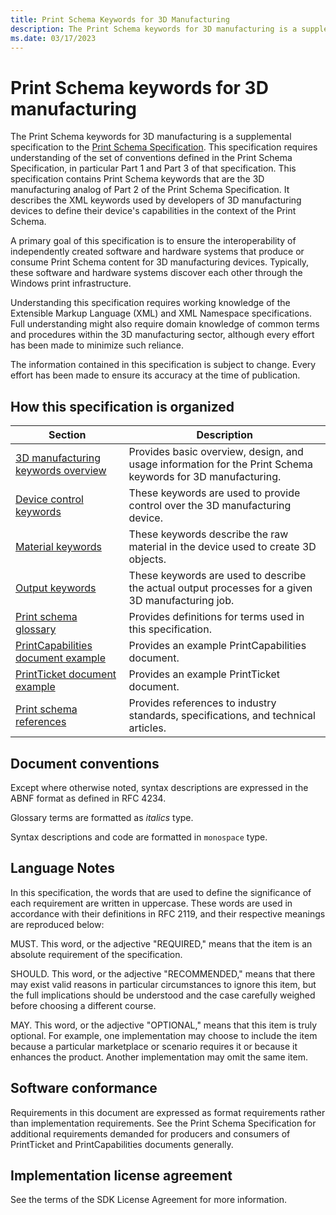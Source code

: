 ```yaml
---
title: Print Schema Keywords for 3D Manufacturing
description: The Print Schema keywords for 3D manufacturing is a supplemental specification to the Print Schema Specification.
ms.date: 03/17/2023
---
```


# Print Schema keywords for 3D manufacturing

The Print Schema keywords for 3D manufacturing is a supplemental specification to the [Print Schema Specification](https://download.microsoft.com/download/d/e/c/deca6e6b-3e81-48e7-b7ef-6d92a547d03c/print-schema-spec-2-0.zip). This specification requires understanding of the set of conventions defined in the Print Schema Specification, in particular Part 1 and Part 3 of that specification. This specification contains Print Schema keywords that are the 3D manufacturing analog of Part 2 of the Print Schema Specification. It describes the XML keywords used by developers of 3D manufacturing devices to define their device's capabilities in the context of the Print Schema.

A primary goal of this specification is to ensure the interoperability of independently created software and hardware systems that produce or consume Print Schema content for 3D manufacturing devices. Typically, these software and hardware systems discover each other through the Windows print infrastructure.

Understanding this specification requires working knowledge of the Extensible Markup Language (XML) and XML Namespace specifications. Full understanding might also require domain knowledge of common terms and procedures within the 3D manufacturing sector, although every effort has been made to minimize such reliance.

The information contained in this specification is subject to change. Every effort has been made to ensure its accuracy at the time of publication.

## How this specification is organized

| Section | Description |
|--|--|
| [3D manufacturing keywords overview](3d-manufacturing-keywords-overview.md) | Provides basic overview, design, and usage information for the Print Schema keywords for 3D manufacturing. |
| [Device control keywords](device-control-keywords.md) | These keywords are used to provide control over the 3D manufacturing device. |
| [Material keywords](material-keywords.md) | These keywords describe the raw material in the device used to create 3D objects. |
| [Output keywords](output-keywords.md) | These keywords are used to describe the actual output processes for a given 3D manufacturing job. |
| [Print schema glossary](print-schema-glossary.md) | Provides definitions for terms used in this specification. |
| [PrintCapabilities document example](example-printcapabilities-document.md) | Provides an example PrintCapabilities document. |
| [PrintTicket document example](example-printticket-document.md) | Provides an example PrintTicket document. |
| [Print schema references](print-schema-references.md) | Provides references to industry standards, specifications, and technical articles. |

## Document conventions

Except where otherwise noted, syntax descriptions are expressed in the ABNF format as defined in RFC 4234.

Glossary terms are formatted as *italics* type.

Syntax descriptions and code are formatted in `monospace` type.

## Language Notes

In this specification, the words that are used to define the significance of each requirement are written in uppercase. These words are used in accordance with their definitions in RFC 2119, and their respective meanings are reproduced below:

MUST. This word, or the adjective "REQUIRED," means that the item is an absolute requirement of the specification.

SHOULD. This word, or the adjective "RECOMMENDED," means that there may exist valid reasons in particular circumstances to ignore this item, but the full implications should be understood and the case carefully weighed before choosing a different course.

MAY. This word, or the adjective "OPTIONAL," means that this item is truly optional. For example, one implementation may choose to include the item because a particular marketplace or scenario requires it or because it enhances the product. Another implementation may omit the same item.

## Software conformance

Requirements in this document are expressed as format requirements rather than implementation requirements. See the Print Schema Specification for additional requirements demanded for producers and consumers of PrintTicket and PrintCapabilities documents generally.

## Implementation license agreement

See the terms of the SDK License Agreement for more information.
